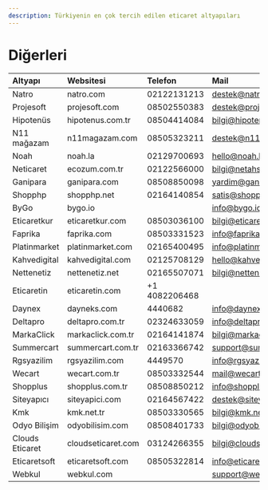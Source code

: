 ```yaml
---
description: Türkiyenin en çok tercih edilen eticaret altyapıları
---
```


# Diğerleri

| Altyapı | Websitesi | Telefon | Mail |
| :--- | :--- | :--- | :--- |
| Natro | natro.com | 02122131213 | destek@natro.com |
| Projesoft | projesoft.com | 08502550383 | destek@projesoft.com |
| Hipotenüs | hipotenus.com.tr | 08504414084 | bilgi@hipotenus.com.tr |
| N11 mağazam | n11magazam.com | 08505323211 | destek@n11magazam.com |
| Noah | noah.la | 02129700693 | hello@noah.la |
| Neticaret | ecozum.com.tr | 02122566000 | bilgi@netahsilat.com |
| Ganipara | ganipara.com | 08508850098 | yardim@ganipara.com |
| Shopphp | shopphp.net | 02164140854 | satis@shopphp.net |
| ByGo | bygo.io |  | info@bygo.io |
| Eticaretkur | eticaretkur.com | 08503036100 | bilgi@eticaretkur.com |
| Faprika | faprika.com | 08503331523 | info@faprika.com |
| Platinmarket | platinmarket.com | 02165400495 | info@platinmarket.com |
| Kahvedigital | kahvedigital.com | 02125708129 | hello@kahvedigital.com |
| Nettenetiz | nettenetiz.net | 02165507071 | bilgi@nettenetiz.net |
| Eticaretin | eticaretin.com | +1 4082206468 |  |
| Daynex | dayneks.com | 4440682 | info@daynex.com |
| Deltapro | deltapro.com.tr | 02324633059 | info@deltapro.com.tr |
| MarkaClick | markaclick.com.tr | 02164141874 | bilgi@markaclick.com.tr |
| Summercart | summercart.com.tr | 02163366742 | support@summercart.com |
| Rgsyazilim | rgsyazilim.com | 4449570 | info@rgsyazilim.com |
| Wecart | wecart.com.tr | 08503332544 | mail@wecart.com.tr |
| Shopplus | shopplus.com.tr | 08508850212 | info@shopplus.com.tr |
| Siteyapıcı | siteyapici.com | 02164567422 | destek@siteyapici.com |
| Kmk | kmk.net.tr | 08503330565 | bilgi@kmk.net.tr |
| Odyo Bilişim | odyobilisim.com | 08508401733 | bilgi@odyobilisim.com |
| Clouds Eticaret | cloudseticaret.com | 03124266355 | bilgi@cloudseticaret.com |
| Eticaretsoft | eticaretsoft.com | 08505322814 | info@eticaretsoft.com |
| Webkul | webkul.com |  | support@webkul.com |



